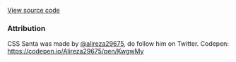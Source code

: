 [View source code](https://github.com/OMNIALowCode/omnia3-samples/blob/master/webcomponents/web-components/Santa/santa.js)

### Attribution

CSS Santa was made by [@alireza29675](http://twitter.com/alireza29675), do follow him on Twitter. Codepen: https://codepen.io/Alireza29675/pen/KwgwMy
